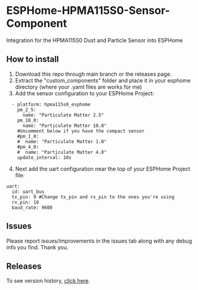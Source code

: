 # ESPHome-HPMA115S0-Sensor-Component
Integration for the HPMA115S0 Dust and Particle Sensor into ESPHome

## How to install
1. Download this repo through main branch or the releases page.
2. Extract the "custom_components" folder and place it in your esphome directory (where your .yaml files are works for me)
3. Add the sensor configuration to your ESPHome Project:
```
  - platform: hpma115s0_esphome
    pm_2_5:
      name: "Particulate Matter 2.5"
    pm_10_0:
      name: "Particulate Matter 10.0"
    #Uncomment below if you have the compact sensor
    #pm_1_0:
    #  name: "Particulate Matter 1.0"
    #pm_4_0:
    #  name: "Particulate Matter 4.0"
    update_interval: 10s
```
4. Next add the uart configuration near the top of your ESPHome Project file:
```
uart:
  id: uart_bus
  tx_pin: 9 #Change tx_pin and rx_pin to the ones you're using
  rx_pin: 10
  baud_rate: 9600
```

## Issues
Please report issues/improvements in the issues tab along with any debug info you find. Thank you.

## Releases
To see version history, [click here](https://github.com/tom1422/ESPHome-HPMA115S0-Sensor-Component/releases).
